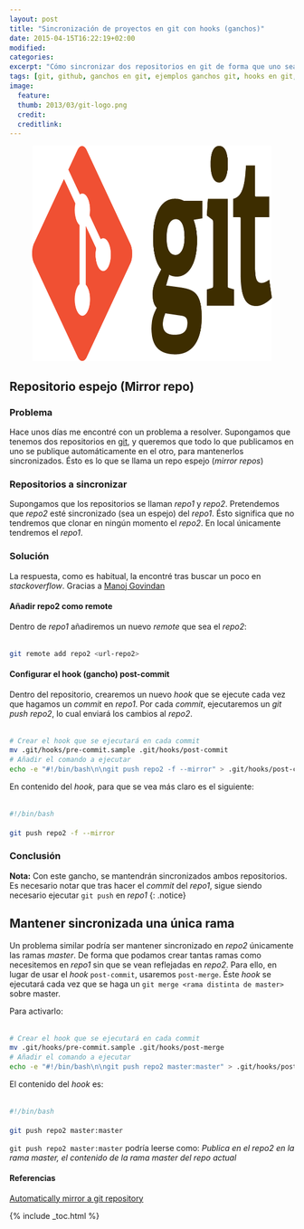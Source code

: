```yaml
---
layout: post
title: "Sincronización de proyectos en git con hooks (ganchos)"
date: 2015-04-15T16:22:19+02:00
modified:
categories:
excerpt: "Cómo sincronizar dos repositorios en git de forma que uno sea el espejo del otro, y cómo mantener sincronizada únicamente una rama."
tags: [git, github, ganchos en git, ejemplos ganchos git, hooks en git, ejemplos hooks en git, post-commit, pre-commit, post-merge, sincronizar repositorios en git, repositorios espejo git, mirror repos]
image:
  feature:
  thumb: 2013/03/git-logo.png
  credit:
  creditlink:
---
```


<figure>
  <img src="/assets/img/2013/03/git-logo.png" title="Sincronización de proyectos en git con hooks (ganchos)" alt="Sincronización de proyectos en git con hooks (ganchos)" width="910" height="380"/>
</figure>

## Repositorio espejo (Mirror repo)

### Problema

Hace unos días me encontré con un problema a resolver. Supongamos que tenemos dos repositorios en [git](/mini-tutorial-y-chuleta-de-comandos-git/ "Chuleta de comandos en git"), y queremos que todo lo que publicamos en uno se publique automáticamente en el otro, para mantenerlos sincronizados. Ésto es lo que se llama un repo espejo (_mirror repos_)

<!--ad-->

### Repositorios a sincronizar

Supongamos que los repositorios se llaman _repo1_ y _repo2_. Pretendemos que _repo2_ esté sincronizado (sea un espejo) del _repo1_. Ésto significa que no tendremos que clonar en ningún momento el _repo2_. En local únicamente tendremos el _repo1_.

### Solución

La respuesta, como es habitual, la encontré tras buscar un poco en _stackoverflow_. Gracias a [Manoj Govindan](http://stackoverflow.com/users/140185/manoj-govindan "Perfil en stackoverflow")

#### Añadir repo2 como remote

Dentro de _repo1_ añadiremos un nuevo _remote_ que sea el _repo2_:

```bash

git remote add repo2 <url-repo2>

```

#### Configurar el hook (gancho) post-commit

Dentro del repositorio, crearemos un nuevo _hook_ que se ejecute cada vez que hagamos un _commit_ en _repo1_. Por cada _commit_, ejecutaremos un _git push repo2_, lo cual enviará los cambios al _repo2_.

```bash

# Crear el hook que se ejecutará en cada commit
mv .git/hooks/pre-commit.sample .git/hooks/post-commit
# Añadir el comando a ejecutar
echo -e "#!/bin/bash\n\ngit push repo2 -f --mirror" > .git/hooks/post-commit

```

En contenido del _hook_, para que se vea más claro es el siguiente:

```bash

#!/bin/bash

git push repo2 -f --mirror

```

### Conclusión

**Nota:** Con este gancho, se mantendrán sincronizados ambos repositorios. Es necesario notar que tras hacer el _commit_ del _repo1_, sigue siendo necesario ejecutar `git push` en _repo1_
{: .notice}

## Mantener sincronizada una única rama

Un problema similar podría ser mantener sincronizado en _repo2_ únicamente las ramas _master_. De forma que podamos crear tantas ramas como necesitemos en _repo1_ sin que se vean reflejadas en _repo2_. Para ello, en lugar de usar el _hook_ `post-commit`, usaremos `post-merge`. Éste _hook_ se ejecutará cada vez que se haga un `git merge <rama distinta de master>` sobre master.

Para activarlo:

```bash

# Crear el hook que se ejecutará en cada commit
mv .git/hooks/pre-commit.sample .git/hooks/post-merge
# Añadir el comando a ejecutar
echo -e "#!/bin/bash\n\ngit push repo2 master:master" > .git/hooks/post-merge

```

El contenido del _hook_ es:

```bash

#!/bin/bash

git push repo2 master:master

```

`git push repo2 master:master` podría leerse como: _Publica en el repo2 en la rama master, el contenido de la rama master del repo actual_

#### Referencias

[Automatically mirror a git repository](http://stackoverflow.com/questions/3583061/automatically-mirror-a-git-repository)

{% include _toc.html %}
